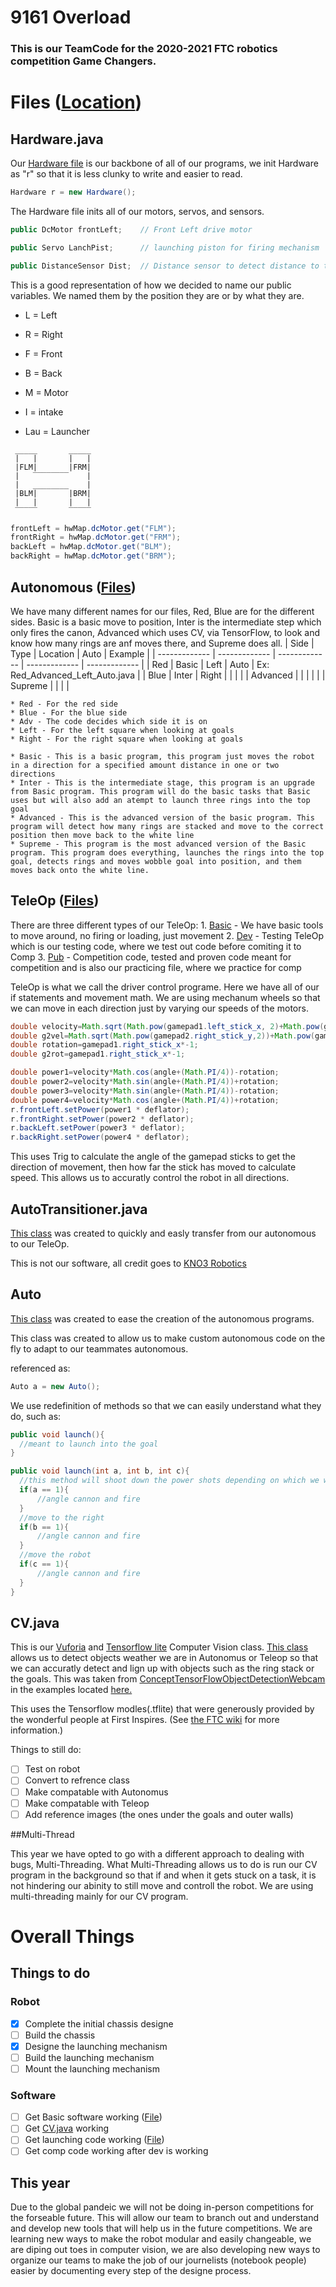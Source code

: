 # 9161 Overload
### This is our TeamCode for the 2020-2021 FTC robotics competition Game Changers.

# Files ([Location](https://github.com/BenGhent/FTC-2020-Game-Changers/tree/master/TeamCode/src/main/java/org/firstinspires/ftc/teamcode))
  ## Hardware.java

  Our [Hardware file](https://github.com/BenGhent/FTC-2020-Game-Changers/blob/master/TeamCode/src/main/java/org/firstinspires/ftc/teamcode/Hardware.java) is our backbone of all of our programs, we init Hardware as "r" so that it is less clunky to write and easier to read.
  ```java
  Hardware r = new Hardware();
  ```
  The Hardware file inits all of our motors, servos, and sensors.

  ```java
  public DcMotor frontLeft;    // Front Left drive motor
  
  public Servo LanchPist;      // launching piston for firing mechanism
  
  public DistanceSensor Dist;  // Distance sensor to detect distance to the goal
  ```

  This is a good representation of how we decided to name our public variables. We named them by the position they are or by what they are.

   * L = Left
   * R = Right
   * F = Front
   * B = Back
   * M = Motor

   * I = intake
   * Lau = Launcher
  ```
   _____       _____
   |   |       |   |
   |FLM|       |FRM|
   |   ‾‾‾‾‾‾‾‾    |
   |   ________    |
   |BLM|       |BRM|
   |   |       |   |
   ‾‾‾‾‾       ‾‾‾‾‾
   ```
   ```java
   frontLeft = hwMap.dcMotor.get("FLM");
   frontRight = hwMap.dcMotor.get("FRM");
   backLeft = hwMap.dcMotor.get("BLM");
   backRight = hwMap.dcMotor.get("BRM");
   ```

  ## Autonomous ([Files](https://github.com/BenGhent/FTC-2020-Game-Changers/tree/master/TeamCode/src/main/java/org/firstinspires/ftc/teamcode/Autos))

  We have many different names for our files, Red, Blue are for the different sides. Basic is a basic move to position, Inter is the intermediate step which only fires the canon, Advanced which uses CV, via TensorFlow, to look and know how many rings are anf moves there, and Supreme does all.
  | Side  | Type | Location  | Auto  | Example |
  | ------------- | ------------- | ------------- | ------------- | ------------- |
  | Red  | Basic  | Left  | Auto  | Ex: Red_Advanced_Left_Auto.java  |
  | Blue  | Inter  | Right  |   |   |
  |   | Advanced  |   |   |   |
  |   | Supreme  |   |   |   |

    * Red - For the red side
    * Blue - For the blue side
    * Adv - The code decides which side it is on
    * Left - For the left square when looking at goals
    * Right - For the right square when looking at goals

    * Basic - This is a basic program, this program just moves the robot in a direction for a specified amount distance in one or two directions
    * Inter - This is the intermediate stage, this program is an upgrade from Basic program. This program will do the basic tasks that Basic uses but will also add an atempt to launch three rings into the top goal
    * Advanced - This is the advanced version of the basic program. This program will detect how many rings are stacked and move to the correct position then move back to the white line
    * Supreme - This program is the most advanced version of the Basic program. This program does everything, launches the rings into the top goal, detects rings and moves wobble goal into position, and them moves back onto the white line.

  ## TeleOp ([Files](https://github.com/BenGhent/FTC-2020-Game-Changers/tree/master/TeamCode/src/main/java/org/firstinspires/ftc/teamcode/TeleOp))

  There are three different types of our TeleOp:
    1. [Basic](https://github.com/BenGhent/FTC-2020-Game-Changers/blob/master/TeamCode/src/main/java/org/firstinspires/ftc/teamcode/TeleOp/TeleOp_Basic.java) - We have basic tools to move around, no firing or loading, just movement
    2. [Dev](https://github.com/BenGhent/FTC-2020-Game-Changers/blob/master/TeamCode/src/main/java/org/firstinspires/ftc/teamcode/TeleOp/TeleOp_Dev.java) - Testing TeleOp which is our testing code, where we test out code before comiting it to Comp
    3. [Pub](https://github.com/BenGhent/FTC-2020-Game-Changers/blob/master/TeamCode/src/main/java/org/firstinspires/ftc/teamcode/TeleOp/TeleOp_Pub.java) - Competition code, tested and proven code meant for competition and is also our practicing file, where we practice for comp

  TeleOp is what we call the driver control programe. Here we have all of our if statements and movement math. We are using mechanum wheels so that we can move in each direction just by varying our speeds of the motors.

  ```java
  double velocity=Math.sqrt(Math.pow(gamepad1.left_stick_x, 2)+Math.pow(gamepad1.left_stick_y, 2));
  double g2vel=Math.sqrt(Math.pow(gamepad2.right_stick_y,2))+Math.pow(gamepad2.right_stick_x,2);
  double rotation=gamepad1.right_stick_x*-1;
  double g2rot=gamepad1.right_stick_x*-1;

  double power1=velocity*Math.cos(angle+(Math.PI/4))-rotation;
  double power2=velocity*Math.sin(angle+(Math.PI/4))+rotation;
  double power3=velocity*Math.sin(angle+(Math.PI/4))-rotation;
  double power4=velocity*Math.cos(angle+(Math.PI/4))+rotation;
  r.frontLeft.setPower(power1 * deflator);
  r.frontRight.setPower(power2 * deflator);
  r.backLeft.setPower(power3 * deflator);
  r.backRight.setPower(power4 * deflator);
  ```

  This uses Trig to calculate the angle of the gamepad sticks to get the direction of movement, then how far the stick has moved to calculate speed. This allows us to accuratly control the robot in all directions.

  ## AutoTransitioner.java

  [This class](https://github.com/BenGhent/FTC-2020-Game-Changers/blob/master/TeamCode/src/main/java/org/firstinspires/ftc/teamcode/AutoTransitioner.java) was created to quickly and easly transfer from our autonomous to our TeleOp.

  This is not our software, all credit goes to [KNO3 Robotics](https://github.com/KNO3Robotics)

  ## Auto

  [This class](https://github.com/BenGhent/FTC-2020-Game-Changers/blob/master/TeamCode/src/main/java/org/firstinspires/ftc/teamcode/Autos/Auto.java) was created to ease the creation of the autonomous programs.

  This class was created to allow us to make custom autonomous code on the fly to adapt to our teammates autonomous.

  referenced as:
  ```java
  Auto a = new Auto();
  ```

  We use redefinition of methods so that we can easily understand what they do, such as:

  ```java
  public void launch(){
    //meant to launch into the goal
}

public void launch(int a, int b, int c){
    //this method will shoot down the power shots depending on which we want
    if(a == 1){
        //angle cannon and fire
    }
    //move to the right
    if(b == 1){
        //angle cannon and fire
    }
    //move the robot
    if(c == 1){
        //angle cannon and fire
    }
}

  ```

  ## CV.java
  
  This is our [Vuforia](https://developer.vuforia.com/) and [Tensorflow lite](https://www.tensorflow.org/lite) Computer Vision class. [This class](https://github.com/BenGhent/FTC-2020-Game-Changers/blob/master/TeamCode/src/main/java/org/firstinspires/ftc/teamcode/CV.java) allows us to detect objects weather we are in Autonomus or Teleop so that we can accuratly detect and lign up with objects such as the ring stack or the goals. This was taken from [ConceptTensorFlowObjectDetectionWebcam](https://github.com/BenGhent/FTC-2020-Game-Changers/blob/master/FtcRobotController/src/main/java/org/firstinspires/ftc/robotcontroller/external/samples/ConceptTensorFlowObjectDetectionWebcam.java) in the examples located [here.](https://github.com/BenGhent/FTC-2020-Game-Changers/blob/master/FtcRobotController/src/main/java/org/firstinspires/ftc/robotcontroller/external/samples)
  
  This uses the Tensorflow modles(.tflite) that were generously provided by the wonderful people at First Inspires. (See [the FTC wiki](https://github.com/FIRST-Tech-Challenge/FtcRobotController/wiki/Java-Sample-TensorFlow-Object-Detection-Op-Mode) for more information.)
  
  Things to still do:
  - [ ] Test on robot
  - [ ] Convert to refrence class
  - [ ] Make compatable with Autonomus
  - [ ] Make compatable with Teleop
  - [ ] Add reference images (the ones under the goals and outer walls)
  
   ##Multi-Thread
   
   This year we have opted to go with a different approach to dealing with bugs, Multi-Threading. What Multi-Threading allows us to do is run our CV program in the background so that if and when it gets stuck on a task, it is not hindering our abinity to still move and controll the robot. We are using multi-threading mainly for our CV program.
  
  # Overall Things
  
  ## Things to do
  
  ### Robot
  - [X] Complete the initial chassis designe
  - [ ] Build the chassis
  - [X] Designe the launching mechanism
  - [ ] Build the launching mechanism
  - [ ] Mount the launching mechanism
  
  ### Software
  - [ ] Get Basic software working ([File](https://github.com/BenGhent/FTC-2020-Game-Changers/blob/master/TeamCode/src/main/java/org/firstinspires/ftc/teamcode/TeleOp/TeleOp_Basic.java))
  - [ ] Get [CV.java](https://github.com/BenGhent/FTC-2020-Game-Changers/blob/master/TeamCode/src/main/java/org/firstinspires/ftc/teamcode/CV.java) working
  - [ ] Get launching code working ([File](https://github.com/BenGhent/FTC-2020-Game-Changers/blob/master/TeamCode/src/main/java/org/firstinspires/ftc/teamcode/TeleOp/TeleOp_Dev.java))
  - [ ] Get comp code working after dev is working
  
  ## This year
  
  Due to the global pandeic we will not be doing in-person competitions for the forseable future. This will allow our team to branch out and understand and develop new tools that will help us in the future competitions. We are learning new ways to make the robot modular and easily changeable, we are diping out toes in computer vision, we are also developing new ways to organize our teams to make the job of our journelists (notebook people) easier by documenting every step of the designe process.
